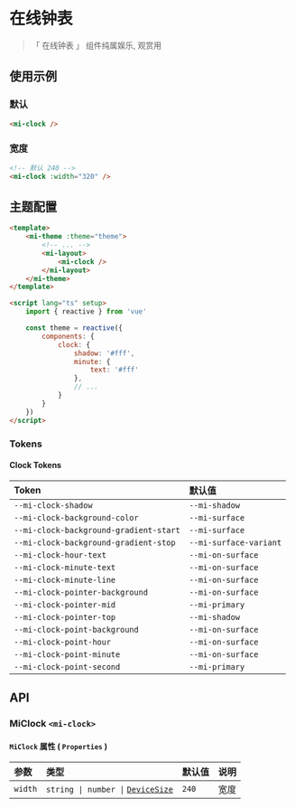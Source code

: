 # 在线钟表

> 「 在线钟表 」 组件纯属娱乐, 观赏用

## 使用示例

### 默认

```html
<mi-clock />
```

### 宽度

```html
<!-- 默认 240 -->
<mi-clock :width="320" />
```

## 主题配置

```html
<template>
    <mi-theme :theme="theme">
        <!-- ... -->
        <mi-layout>
            <mi-clock />
        </mi-layout>
    </mi-theme>
</template>

<script lang="ts" setup>
    import { reactive } from 'vue'

    const theme = reactive({
        components: {
            clock: {
                shadow: '#fff',
                minute: {
                    text: '#fff'
                },
                // ...
            }
        }
    })
</script>
```

### Tokens

#### Clock Tokens

| Token | 默认值
| :---- | :----
| `--mi-clock-shadow` | `--mi-shadow`
| `--mi-clock-background-color` | `--mi-surface`
| `--mi-clock-background-gradient-start` | `--mi-surface`
| `--mi-clock-background-gradient-stop` | `--mi-surface-variant`
| `--mi-clock-hour-text` | `--mi-on-surface`
| `--mi-clock-minute-text` | `--mi-on-surface`
| `--mi-clock-minute-line` | `--mi-on-surface`
| `--mi-clock-pointer-background` | `--mi-on-surface`
| `--mi-clock-pointer-mid` | `--mi-primary`
| `--mi-clock-pointer-top` | `--mi-shadow`
| `--mi-clock-point-background` | `--mi-on-surface`
| `--mi-clock-point-hour` | `--mi-on-surface`
| `--mi-clock-point-minute` | `--mi-on-surface`
| `--mi-clock-point-second` | `--mi-primary`

## API

### MiClock `<mi-clock>`

#### `MiClock` 属性 ( `Properties` )

| 参数 | 类型 | 默认值 | 说明
| :---- | :---- | :---- | :----
| `width` | `string \| number \|` [`DeviceSize`](../../utils/README.md) | `240` | 宽度
